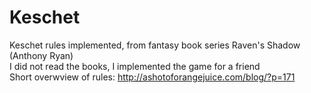 # Keschet
Keschet rules implemented, from fantasy book series Raven's Shadow (Anthony Ryan)
<br>
I did not read the books, I implemented the game for a friend
<br>
Short overwview of rules: http://ashotoforangejuice.com/blog/?p=171
